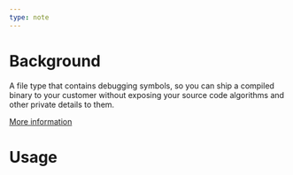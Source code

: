 ```yaml
---
type: note
---
```

# Background
A file type that contains debugging symbols, so you can ship a compiled binary to your customer without exposing your source code algorithms and other private details to them.

[More information](https://web.archive.org/web/20090901202101/http://msdn.microsoft.com/en-us/magazine/cc301459.aspx)

# Usage